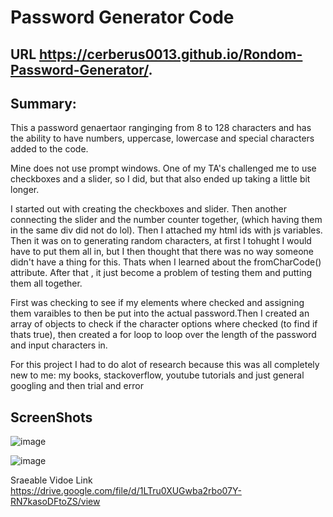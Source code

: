 # Password Generator Code

##  URL https://cerberus0013.github.io/Rondom-Password-Generator/.

## Summary:

This a password genaertaor ranginging from 8 to 128 characters and has the ability to have numbers, uppercase, lowercase and special characters added to the code.

Mine does not use prompt windows. One of my TA's challenged me to use checkboxes and a slider, so I did, but that also ended up taking a little bit longer.

I started out with creating the checkboxes and slider. Then another connecting the slider and the number counter together, (which having them in the same div did not do lol). Then I attached my html ids with js variables. Then it was on to generating random characters, at first I tohught I would have to put them all in, but I then thought that there was no way someone didn't have a thing for this. Thats when I learned about the fromCharCode() attribute. After that , it just become a problem of testing them and putting them all together.

First was checking to see if my elements where checked and assigning them varaibles to then be put into the actual password.Then I created an array of objects to check if the character options where checked (to find if thats true), then created a for loop to loop over the length of the password and input characters in.

For this project I had to do alot of research because this was all completely new to me: my books, stackoverflow, youtube tutorials and just general googling and then trial and error



## ScreenShots

![image](https://user-images.githubusercontent.com/76604281/107851462-62e49880-6dc7-11eb-8ceb-45b1e34ddf11.png)


![image](https://user-images.githubusercontent.com/76604281/107851475-7132b480-6dc7-11eb-97ca-dd46d8d54629.png)



Sraeable Vidoe Link https://drive.google.com/file/d/1LTru0XUGwba2rbo07Y-RN7kasoDFtoZS/view

